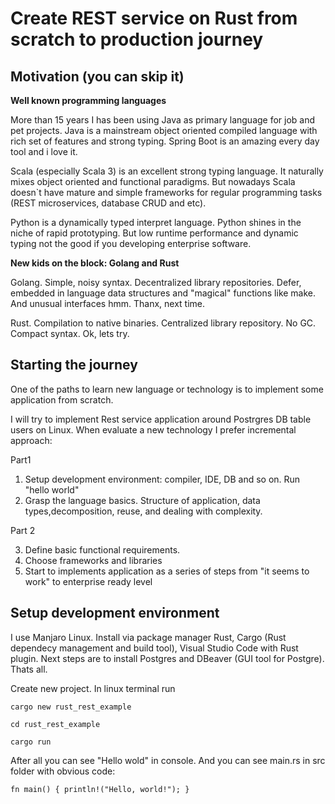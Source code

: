 # Create REST service on Rust from scratch to production journey

## Motivation (you can skip it)

**Well known programming languages**

More than 15 years I has been using Java as primary language for job and pet projects. 
Java is a mainstream object oriented compiled language with rich set of features and strong typing. Spring Boot is an amazing every day tool and i love it. 

Scala (especially Scala 3) is an excellent strong typing language. It naturally mixes object oriented and functional paradigms. But nowadays Scala doesn`t have mature and simple frameworks for regular programming tasks (REST microservices, database CRUD and etc).

Python is a dynamically typed interpret language. Python shines in the niche of rapid prototyping. But low runtime performance and dynamic typing not the good if you developing enterprise software.

**New kids on the block: Golang and Rust**

Golang. Simple, noisy syntax. Decentralized library repositories. Defer, embedded in language data structures and "magical" functions like make. And unusual interfaces hmm. Thanx, next time.

Rust. Compilation to native binaries. Centralized library repository. No GC. Compact syntax. Ok, lets try.

## Starting the journey
One of the paths to learn new language or technology is to implement some application from scratch.

I will try to implement Rest service application around Postrgres DB table users on Linux.
When evaluate a new technology I prefer incremental approach:

Part1

1. Setup development environment: compiler, IDE, DB and so on. Run "hello world"
2. Grasp the language basics. Structure of application, data types,decomposition, reuse, and dealing with complexity.

Part 2

3. Define basic functional requirements.
4. Choose frameworks and libraries
5. Start to implements application as a series of steps from "it seems to work" to enterprise ready level 


## Setup development environment
I use Manjaro Linux. 
Install via package manager Rust, Cargo (Rust dependecy management and build tool), Visual Studio Code with Rust plugin.
Next steps are to install Postgres and DBeaver (GUI tool for Postgre).
Thats all.

Create new project. In linux terminal run 

`cargo new rust_rest_example` 

`cd rust_rest_example`

`cargo run`

After all you can see "Hello wold" in console. And you can see main.rs in src folder with obvious code:

`fn main() {
    println!("Hello, world!");
}` 

